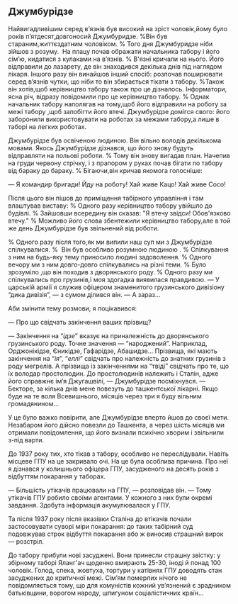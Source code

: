 ## Джумбурідзе

Найвигадливішим серед в’язнів був високий на зріст чоловік,йому було років п’ятдесят,довгоносий Джумбуридзе.
%Він був стараним,життєздатним чоловіком.
% Того дня Джумбуридзе ніби зійшов з розуму.
 На плацу почав ображати начальника табору і його сім’ю, кидатися з кулаками на в’язнів.
% В'язні кричали на нього.
Його відправили до лазарету, де він знаходився декілька днів під наглядом лікаря.
Іншого разу він винайшов інший спосіб: розпочав поширювати серед в’язнів чутки, що ніби то він збирається тікати з табору.
%Також він хотів,щоб керівництво табору також про це дізналось.
Інформатори, ясна річ, відразу повідомили про це керівництво табору.
% Однак начальник табору наполягав на тому,щоб його відправили на роботу за межі табору ,щоб запобігти його втечі.
Джумбурідзе домігся свого: його заборонили використовувати на роботах за межами табору,а лише в таборі на легких роботах.

Джумбурідзе був освіченою людиною.
Він вільно володів декількома мовами.
Якось Джумбурідзе дізнався, що його знову будуть відправляти на польові роботи.
% Тому він знову вигадав план.
Начепив на груди червону стрічку, і з прапором у руках почав бігати по табору від бараку до бараку.
% Бігаючи,він кричав якомога голосніше:


— Я командир бригади!
Йду на роботу!
Хай живе Кацо!
Хай живе Сосо!

Після цього він пішов до приміщення табірного управління і там влаштував виставу:
% Одного разу керівництво табору увійшло до будівлі.
% Зайшовши всередину він сказав: "Я втечу звідси! Обов'язково втечу."
% Можливо його слова збентежили керівництво табору,але в той же день Джумбурідзе був звільнений від роботи.

% Одного разу після того,як ми випили наш суп ми з Джумбурідзе спілкувалися.
%  Він був особливо розумною людиною .
% Спілкування з ним на будь-яку тему приносило людині задоволення.
% Одного вечору ми з ним довго-довго спілкувались на різні теми.
% Було зрозуміло ,що він походив з дворянського роду.
% Одного разу ми спілкувались про грузинів,і моя здогадка виявилася правдивою.
— У царській армії я служив офіцером знаменитого грузинського дивізіону “дика дивізія”, — з сумом ділився він. — А зараз...

Аби змінити тему розмови, я поцікавився:

— Про що свідчать закінчення ваших прізвищ?

— Закінчення на “<var>ідзе</var>” вказує на приналежність до дворянського грузинського роду.
Точне значення — “народжений”. Наприклад, Орджонікідзе, Єникідзе, Гафарідзе, Абашидзе...
Прізвища, які мають закінчення на “<var>ія</var>”, “<var>еллі</var>” свідчать про належність до знатних грузинів з роду мегрелів.
А прізвища із закінченнями на “твіді” свідчать про те, що їх володар простолюдин.
До простолюдинів належить і Сталін, адже його справжнє ім’я Джугашвілі, — Джумбурідзе посміхнувся. — Бекторе, за кілька днів мене повезуть до ташкентської лікарні.
Якщо буде на те воля Всевишнього, місяців через три я буду вільним громадянином...

У це було важко повірити, але Джумбурідзе вперто йшов до своєї мети.
Незабаром його дійсно повезли до Ташкента, а через шість місяців ми отримали повідомлення, що його визнали психічно хворим і звільнили з-під варти.

До 1937 року тих, хто тікав з табору, особливо не переслідували.
Навіть місцеве ГПУ на це закривало очі.
На це була особлива причина.
Про неї я дізнався у колишнього офіцера ГПУ, засудженого на десять років з відбуттям покарання у таборах.

— Більшість утікачів працювали на ГПУ, — розповідав він. — Тому утікачів ГПУ робило своїми агентами.
У кожного з них були окремі завдання.
Здобута інформація акумулювалася у ГПУ.

Та після 1937 року після вказівки Сталіна до втікачів почали застосовувати суворі міри покарання: до таких табірний суд подовжував строк відбуття покарання або ж виносив страшний вирок — розстріл.

До табору прибули нові засуджені.
Вони принесли страшну звістку: у збірному таборі Яланг'ач щоденно вмирають 25-30, іноді й понад 100 чоловік.
Голод, спека, жовтуха, тортури у катівнях ГПУ доводять стан засуджених до критичної межі.
Сім’ям померлих нічого не повідомляється тому, що для комуністів кожний ув’язнений є зрадником батьківщини, ворогом народу, шпигуном соціалістичних країн...
